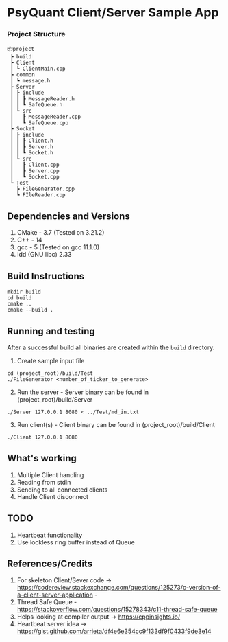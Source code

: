 # PsyQuant Client/Server Sample App

### Project Structure
```
📦project
 ┣ build
 ┣ Client
 ┃ ┗ ClientMain.cpp
 ┣ common
 ┃ ┗ message.h
 ┣ Server
 ┃ ┣ include
 ┃ ┃ ┣ MessageReader.h
 ┃ ┃ ┗ SafeQueue.h
 ┃ ┗ src
 ┃   ┣ MessageReader.cpp
 ┃   ┗ SafeQueue.cpp
 ┣ Socket
 ┃ ┣ include
 ┃ ┃ ┣ Client.h
 ┃ ┃ ┣ Server.h
 ┃ ┃ ┗ Socket.h
 ┃ ┗ src
 ┃   ┣ Client.cpp
 ┃   ┣ Server.cpp
 ┃   ┗ Socket.cpp
 ┗ Test
   ┣ FileGenerator.cpp
   ┗ FIleReader.cpp

```

## Dependencies and Versions

1. CMake - 3.7 (Tested on 3.21.2)
2. C++ - 14
3. gcc - 5 (Tested on gcc 11.1.0)
4. ldd (GNU libc) 2.33

## Build Instructions

```
mkdir build
cd build
cmake ..
cmake --build .
```

## Running and testing

After a successful build all binaries are created within the `build` directory.

1. Create sample input file
```
cd (project_root)/build/Test
./FileGenerator <number_of_ticker_to_generate>
```
2. Run the server - Server binary can be found in (project_root)/build/Server
```
./Server 127.0.0.1 8080 < ../Test/md_in.txt
```
3. Run client(s) - Client binary can be found in (project_root)/build/Client
```
./Client 127.0.0.1 8080
```

## What's working
1. Multiple Client handling
2. Reading from stdin
3. Sending to all connected clients
4. Handle Client disconnect

## TODO
1. Heartbeat functionality
2. Use lockless ring buffer instead of Queue

## References/Credits

1. For skeleton Client/Sever code -> https://codereview.stackexchange.com/questions/125273/c-version-of-a-client-server-application - 
2. Thread Safe Queue - https://stackoverflow.com/questions/15278343/c11-thread-safe-queue
3. Helps looking at compiler output -> https://cppinsights.io/
4. Heartbeat server idea -> https://gist.github.com/arrieta/df4e6e354cc9f133df9f0433f9de3e14